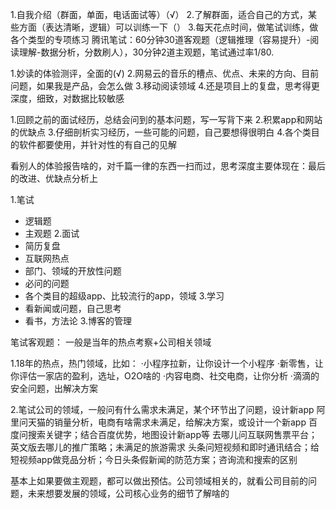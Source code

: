 1.自我介绍（群面，单面，电话面试等）（√）
2.了解群面，适合自己的方式，某些方面（表达清晰，逻辑）可以训练一下（）
3.每天花点时间，做笔试训练，做各个类型的专项练习
腾讯笔试：60分钟30道客观题（逻辑推理（容易提升）-阅读理解-数据分析，分数刷人），30分钟2道主观题，笔试通过率1/80.

1.妙读的体验测评，全面的(√)
2.网易云的音乐的槽点、优点、未来的方向、目前问题，如果我是产品，会怎么做
3.移动阅读领域
4.还是项目上的复盘，思考得更深度，细致，对数据比较敏感

1.回顾之前的面试经历，总结会问到的基本问题，写一写背下来
2.积累app和网站的优缺点
3.仔细剖析实习经历，一些可能的问题，自己要想得很明白
4.各个类目的软件都要使用，并针对性的有自己的见解

看别人的体验报告啥的，对千篇一律的东西一扫而过，思考深度主要体现在：最后的改进、优缺点分析上


1.笔试
  - 逻辑题
  - 主观题
2.面试
  - 简历复盘
  - 互联网热点
  - 部门、领域的开放性问题
  - 必问的问题
  - 各个类目的超级app、比较流行的app，领域
3.学习
  - 看新闻或问题，自己思考
  - 看书，方法论
3.博客的管理

笔试客观题：
一般是当年的热点考察+公司相关领域

1.18年的热点，热门领域，比如：
·小程序拉新，让你设计一个小程序
·新零售，让你评估一家店的盈利，选址，O2O啥的
·内容电商、社交电商，让你分析
·滴滴的安全问题，出解决方案

2.笔试公司的领域，一般问有什么需求未满足，某个环节出了问题，设计新app
阿里问天猫的销量分析，电商有啥需求未满足，给解决方案，或设计一个新app
百度问搜索关键字；结合百度优势，地图设计新app等
去哪儿问互联网售票平台；英文版去哪儿的推广策略；未满足的旅游需求
头条问短视频和即时通讯结合；给短视频app做竞品分析；今日头条假新闻的防范方案；咨询流和搜索的区别

基本上如果要做主观题，都可以做出预估。公司领域相关的，就看公司目前的问题，未来想要发展的领域，公司核心业务的细节了解啥的





















